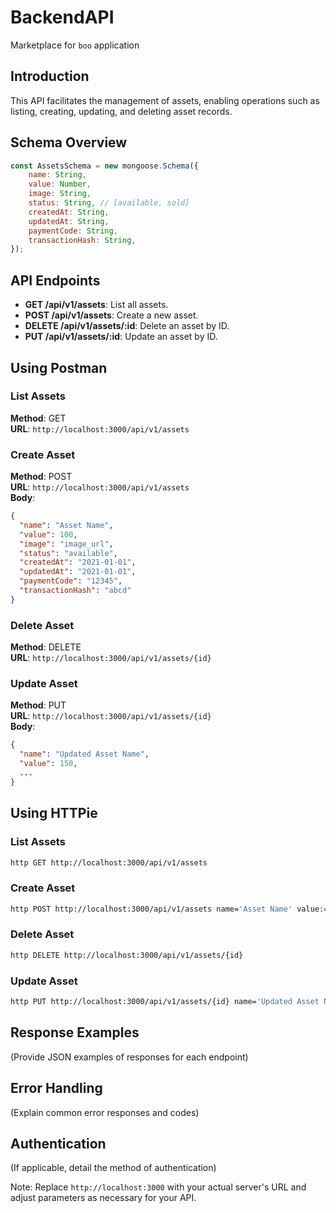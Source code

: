 # BackendAPI
Marketplace for `boo` application 

## Introduction
This API facilitates the management of assets, enabling operations such as listing, creating, updating, and deleting asset records.

## Schema Overview
```javascript
const AssetsSchema = new mongoose.Schema({
    name: String,
    value: Number,
    image: String,
    status: String, // [available, sold]
    createdAt: String,
    updatedAt: String,
    paymentCode: String,
    transactionHash: String,
});
```

## API Endpoints
- **GET /api/v1/assets**: List all assets.
- **POST /api/v1/assets**: Create a new asset.
- **DELETE /api/v1/assets/:id**: Delete an asset by ID.
- **PUT /api/v1/assets/:id**: Update an asset by ID.

## Using Postman
### List Assets
**Method**: GET  
**URL**: `http://localhost:3000/api/v1/assets`

### Create Asset
**Method**: POST  
**URL**: `http://localhost:3000/api/v1/assets`  
**Body**:
```json
{
  "name": "Asset Name",
  "value": 100,
  "image": "image_url",
  "status": "available",
  "createdAt": "2021-01-01",
  "updatedAt": "2021-01-01",
  "paymentCode": "12345",
  "transactionHash": "abcd"
}
```

### Delete Asset
**Method**: DELETE  
**URL**: `http://localhost:3000/api/v1/assets/{id}`

### Update Asset
**Method**: PUT  
**URL**: `http://localhost:3000/api/v1/assets/{id}`  
**Body**:
```json
{
  "name": "Updated Asset Name",
  "value": 150,
  ...
}
```

## Using HTTPie
### List Assets
```bash
http GET http://localhost:3000/api/v1/assets
```

### Create Asset
```bash
http POST http://localhost:3000/api/v1/assets name='Asset Name' value:=100 ...
```

### Delete Asset
```bash
http DELETE http://localhost:3000/api/v1/assets/{id}
```

### Update Asset
```bash
http PUT http://localhost:3000/api/v1/assets/{id} name='Updated Asset Name' ...
```

## Response Examples
(Provide JSON examples of responses for each endpoint)

## Error Handling
(Explain common error responses and codes)

## Authentication
(If applicable, detail the method of authentication)

Note: Replace `http://localhost:3000` with your actual server's URL and adjust parameters as necessary for your API.
